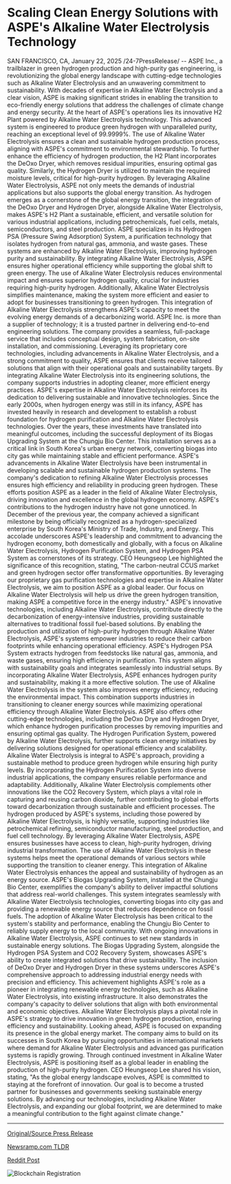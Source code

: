 # Scaling Clean Energy Solutions with ASPE's Alkaline Water Electrolysis Technology

SAN FRANCISCO, CA, January 22, 2025 /24-7PressRelease/ -- ASPE Inc., a trailblazer in green hydrogen production and high-purity gas engineering, is revolutionizing the global energy landscape with cutting-edge technologies such as Alkaline Water Electrolysis and an unwavering commitment to sustainability. With decades of expertise in Alkaline Water Electrolysis and a clear vision, ASPE is making significant strides in enabling the transition to eco-friendly energy solutions that address the challenges of climate change and energy security.  At the heart of ASPE's operations lies its innovative H2 Plant powered by Alkaline Water Electrolysis technology. This advanced system is engineered to produce green hydrogen with unparalleled purity, reaching an exceptional level of 99.9999%. The use of Alkaline Water Electrolysis ensures a clean and sustainable hydrogen production process, aligning with ASPE's commitment to environmental stewardship. To further enhance the efficiency of hydrogen production, the H2 Plant incorporates the DeOxo Dryer, which removes residual impurities, ensuring optimal gas quality. Similarly, the Hydrogen Dryer is utilized to maintain the required moisture levels, critical for high-purity hydrogen. By leveraging Alkaline Water Electrolysis, ASPE not only meets the demands of industrial applications but also supports the global energy transition. As hydrogen emerges as a cornerstone of the global energy transition, the integration of the DeOxo Dryer and Hydrogen Dryer, alongside Alkaline Water Electrolysis, makes ASPE's H2 Plant a sustainable, efficient, and versatile solution for various industrial applications, including petrochemicals, fuel cells, metals, semiconductors, and steel production.  ASPE specializes in its Hydrogen PSA (Pressure Swing Adsorption) System, a purification technology that isolates hydrogen from natural gas, ammonia, and waste gases. These systems are enhanced by Alkaline Water Electrolysis, improving hydrogen purity and sustainability. By integrating Alkaline Water Electrolysis, ASPE ensures higher operational efficiency while supporting the global shift to green energy. The use of Alkaline Water Electrolysis reduces environmental impact and ensures superior hydrogen quality, crucial for industries requiring high-purity hydrogen. Additionally, Alkaline Water Electrolysis simplifies maintenance, making the system more efficient and easier to adopt for businesses transitioning to green hydrogen. This integration of Alkaline Water Electrolysis strengthens ASPE's capacity to meet the evolving energy demands of a decarbonizing world.  ASPE Inc. is more than a supplier of technology; it is a trusted partner in delivering end-to-end engineering solutions. The company provides a seamless, full-package service that includes conceptual design, system fabrication, on-site installation, and commissioning. Leveraging its proprietary core technologies, including advancements in Alkaline Water Electrolysis, and a strong commitment to quality, ASPE ensures that clients receive tailored solutions that align with their operational goals and sustainability targets. By integrating Alkaline Water Electrolysis into its engineering solutions, the company supports industries in adopting cleaner, more efficient energy practices. ASPE's expertise in Alkaline Water Electrolysis reinforces its dedication to delivering sustainable and innovative technologies.  Since the early 2000s, when hydrogen energy was still in its infancy, ASPE has invested heavily in research and development to establish a robust foundation for hydrogen purification and Alkaline Water Electrolysis technologies. Over the years, these investments have translated into meaningful outcomes, including the successful deployment of its Biogas Upgrading System at the Chungju Bio Center. This installation serves as a critical link in South Korea's urban energy network, converting biogas into city gas while maintaining stable and efficient performance.  ASPE's advancements in Alkaline Water Electrolysis have been instrumental in developing scalable and sustainable hydrogen production systems. The company's dedication to refining Alkaline Water Electrolysis processes ensures high efficiency and reliability in producing green hydrogen. These efforts position ASPE as a leader in the field of Alkaline Water Electrolysis, driving innovation and excellence in the global hydrogen economy.  ASPE's contributions to the hydrogen industry have not gone unnoticed. In December of the previous year, the company achieved a significant milestone by being officially recognized as a hydrogen-specialized enterprise by South Korea's Ministry of Trade, Industry, and Energy. This accolade underscores ASPE's leadership and commitment to advancing the hydrogen economy, both domestically and globally, with a focus on Alkaline Water Electrolysis, Hydrogen Purification System, and Hydrogen PSA System as cornerstones of its strategy.  CEO Heungseop Lee highlighted the significance of this recognition, stating, "The carbon-neutral CCUS market and green hydrogen sector offer transformative opportunities. By leveraging our proprietary gas purification technologies and expertise in Alkaline Water Electrolysis, we aim to position ASPE as a global leader. Our focus on Alkaline Water Electrolysis will help us drive the green hydrogen transition, making ASPE a competitive force in the energy industry."  ASPE's innovative technologies, including Alkaline Water Electrolysis, contribute directly to the decarbonization of energy-intensive industries, providing sustainable alternatives to traditional fossil fuel-based solutions. By enabling the production and utilization of high-purity hydrogen through Alkaline Water Electrolysis, ASPE's systems empower industries to reduce their carbon footprints while enhancing operational efficiency.  ASPE's Hydrogen PSA System extracts hydrogen from feedstocks like natural gas, ammonia, and waste gases, ensuring high efficiency in purification. This system aligns with sustainability goals and integrates seamlessly into industrial setups. By incorporating Alkaline Water Electrolysis, ASPE enhances hydrogen purity and sustainability, making it a more effective solution. The use of Alkaline Water Electrolysis in the system also improves energy efficiency, reducing the environmental impact. This combination supports industries in transitioning to cleaner energy sources while maximizing operational efficiency through Alkaline Water Electrolysis.   ASPE also offers other cutting-edge technologies, including the DeOxo Drye and Hydrogen Dryer, which enhance hydrogen purification processes by removing impurities and ensuring optimal gas quality. The Hydrogen Purification System, powered by Alkaline Water Electrolysis, further supports clean energy initiatives by delivering solutions designed for operational efficiency and scalability. Alkaline Water Electrolysis is integral to ASPE's approach, providing a sustainable method to produce green hydrogen while ensuring high purity levels. By incorporating the Hydrogen Purification System into diverse industrial applications, the company ensures reliable performance and adaptability. Additionally, Alkaline Water Electrolysis complements other innovations like the CO2 Recovery System, which plays a vital role in capturing and reusing carbon dioxide, further contributing to global efforts toward decarbonization through sustainable and efficient processes.  The hydrogen produced by ASPE's systems, including those powered by Alkaline Water Electrolysis, is highly versatile, supporting industries like petrochemical refining, semiconductor manufacturing, steel production, and fuel cell technology. By leveraging Alkaline Water Electrolysis, ASPE ensures businesses have access to clean, high-purity hydrogen, driving industrial transformation. The use of Alkaline Water Electrolysis in these systems helps meet the operational demands of various sectors while supporting the transition to cleaner energy. This integration of Alkaline Water Electrolysis enhances the appeal and sustainability of hydrogen as an energy source.  ASPE's Biogas Upgrading System, installed at the Chungju Bio Center, exemplifies the company's ability to deliver impactful solutions that address real-world challenges. This system integrates seamlessly with Alkaline Water Electrolysis technologies, converting biogas into city gas and providing a renewable energy source that reduces dependence on fossil fuels. The adoption of Alkaline Water Electrolysis has been critical to the system's stability and performance, enabling the Chungju Bio Center to reliably supply energy to the local community. With ongoing innovations in Alkaline Water Electrolysis, ASPE continues to set new standards in sustainable energy solutions.  The Biogas Upgrading System, alongside the Hydrogen PSA System and CO2 Recovery System, showcases ASPE's ability to create integrated solutions that drive sustainability. The inclusion of DeOxo Dryer and Hydrogen Dryer in these systems underscores ASPE's comprehensive approach to addressing industrial energy needs with precision and efficiency.  This achievement highlights ASPE's role as a pioneer in integrating renewable energy technologies, such as Alkaline Water Electrolysis, into existing infrastructure. It also demonstrates the company's capacity to deliver solutions that align with both environmental and economic objectives. Alkaline Water Electrolysis plays a pivotal role in ASPE's strategy to drive innovation in green hydrogen production, ensuring efficiency and sustainability.  Looking ahead, ASPE is focused on expanding its presence in the global energy market. The company aims to build on its successes in South Korea by pursuing opportunities in international markets where demand for Alkaline Water Electrolysis and advanced gas purification systems is rapidly growing. Through continued investment in Alkaline Water Electrolysis, ASPE is positioning itself as a global leader in enabling the production of high-purity hydrogen.  CEO Heungseop Lee shared his vision, stating, "As the global energy landscape evolves, ASPE is committed to staying at the forefront of innovation. Our goal is to become a trusted partner for businesses and governments seeking sustainable energy solutions. By advancing our technologies, including Alkaline Water Electrolysis, and expanding our global footprint, we are determined to make a meaningful contribution to the fight against climate change." 

---

[Original/Source Press Release](https://www.24-7pressrelease.com/press-release/518523/scaling-clean-energy-solutions-with-aspes-alkaline-water-electrolysis-technology)
                    

[Newsramp.com TLDR](https://newsramp.com/curated-news/aspe-inc-revolutionizes-energy-sector-with-alkaline-water-electrolysis-technology/d3d67e9c389a6b1d225920013eb2e37d) 

 



[Reddit Post](https://www.reddit.com/r/Energy_Climate_News/comments/1i76fju/aspe_inc_revolutionizes_energy_sector_with/) 



![Blockchain Registration](https://cdn.newsramp.app/24-7PressRelease/qrcode/251/22/pitapicoC3XS.webp)